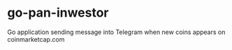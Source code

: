 # go-pan-inwestor
Go application sending message into Telegram when new coins appears on coinmarketcap.com
